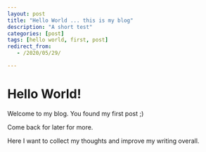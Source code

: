 ```yaml
---
layout: post
title: "Hello World ... this is my blog"
description: "A short test"
categories: [post]
tags: [hello world, first, post]
redirect_from:
   - /2020/05/29/

---
```


# Hello World!

Welcome to my blog. You found my first post ;)

Come back for later for more.

Here I want to collect my thoughts and improve my writing overall.